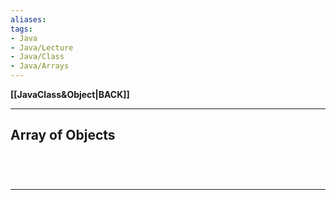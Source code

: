 ```yaml
---
aliases:
tags:
- Java
- Java/Lecture
- Java/Class
- Java/Arrays
---
```

**[[JavaClass&Object|BACK]]**

---
## Array of Objects

<br>

# 
---
